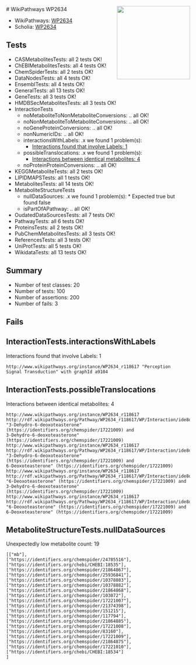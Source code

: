 <img style="float: right; width: 200px" src="https://upload.wikimedia.org/wikipedia/commons/thumb/8/83/Wplogo_with_text_500.png/640px-Wplogo_with_text_500.png" />
# WikiPathways WP2634

* WikiPathways: [WP2634](https://new.wikipathways.org/pathways/WP2634)
* Scholia: [WP2634](https://scholia.toolforge.org/wikipathways/WP2634)
## Tests
* CASMetabolitesTests: all 2 tests OK!
* ChEBIMetabolitesTests: all 4 tests OK!
* ChemSpiderTests: all 2 tests OK!
* DataNodesTests: all 4 tests OK!
* EnsemblTests: all 4 tests OK!
* GeneralTests: all 13 tests OK!
* GeneTests: all 3 tests OK!
* HMDBSecMetabolitesTests: all 3 tests OK!
* InteractionTests
    * noMetaboliteToNonMetaboliteConversions: .. all OK!
    * noNonMetaboliteToMetaboliteConversions: .. all OK!
    * noGeneProteinConversions: .. all OK!
    * nonNumericIDs: .. all OK!
    * interactionsWithLabels: .x we found 1 problem(s):
        * [Interactions found that involve Labels: 1](#630d2678)
    * possibleTranslocations: .x we found 1 problem(s):
        * [Interactions between identical metabolites: 4](#d59038c7)
    * noProteinProteinConversions: .. all OK!
* KEGGMetaboliteTests: all 2 tests OK!
* LIPIDMAPSTests: all 1 tests OK!
* MetabolitesTests: all 14 tests OK!
* MetaboliteStructureTests
    * nullDataSources: .x we found 1 problem(s):
            * Expected true but found false
    * isPartOfAPathway: .. all OK!
* OudatedDataSourcesTests: all 7 tests OK!
* PathwayTests: all 6 tests OK!
* ProteinsTests: all 2 tests OK!
* PubChemMetabolitesTests: all 3 tests OK!
* ReferencesTests: all 3 tests OK!
* UniProtTests: all 5 tests OK!
* WikidataTests: all 13 tests OK!


## Summary

* Number of test classes: 20
* Number of tests: 100
* Number of assertions: 200
* Number of fails: 3

## Fails

<a name="630d2678" />

## InteractionTests.interactionsWithLabels

Interactions found that involve Labels: 1
```
http://www.wikipathways.org/instance/WP2634_r118617 "Perception
Signal Transduction" with graphId a9104
```

<a name="d59038c7" />

## InteractionTests.possibleTranslocations

Interactions between identical metabolites: 4
```
http://www.wikipathways.org/instance/WP2634_r118617 http://rdf.wikipathways.org/Pathway/WP2634_r118617/WP/Interaction/ide8d267f7 "3-Dehydro-6-deoxoteasterone" (https://identifiers.org/chemspider/17221009) and 
3-Dehydro-6-deoxoteasterone" (https://identifiers.org/chemspider/17221009)
http://www.wikipathways.org/instance/WP2634_r118617 http://rdf.wikipathways.org/Pathway/WP2634_r118617/WP/Interaction/ide8d267f7 "3-Dehydro-6-deoxoteasterone" (https://identifiers.org/chemspider/17221009) and 
6-Deoxoteasterone" (https://identifiers.org/chemspider/17221009)
http://www.wikipathways.org/instance/WP2634_r118617 http://rdf.wikipathways.org/Pathway/WP2634_r118617/WP/Interaction/ide8d267f7 "6-Deoxoteasterone" (https://identifiers.org/chemspider/17221009) and 
3-Dehydro-6-deoxoteasterone" (https://identifiers.org/chemspider/17221009)
http://www.wikipathways.org/instance/WP2634_r118617 http://rdf.wikipathways.org/Pathway/WP2634_r118617/WP/Interaction/ide8d267f7 "6-Deoxoteasterone" (https://identifiers.org/chemspider/17221009) and 
6-Deoxoteasterone" (https://identifiers.org/chemspider/17221009)
```

<a name="91904192" />

## MetaboliteStructureTests.nullDataSources

Unexpectedly low metabolite count: 19
```
[["mb"],
["https://identifiers.org/chemspider/24785516"],
["https://identifiers.org/chebi/CHEBI:18535"],
["https://identifiers.org/chemspider/21864867"],
["https://identifiers.org/chemspider/25936841"],
["https://identifiers.org/chemspider/10378883"],
["https://identifiers.org/chemspider/10378882"],
["https://identifiers.org/chemspider/21864868"],
["https://identifiers.org/chemspider/103072"],
["https://identifiers.org/chemspider/17221007"],
["https://identifiers.org/chemspider/21374398"],
["https://identifiers.org/chemspider/151215"],
["https://identifiers.org/chemspider/117794"],
["https://identifiers.org/chemspider/21864885"],
["https://identifiers.org/chemspider/17221008"],
["https://identifiers.org/chemspider/83160"],
["https://identifiers.org/chemspider/17221009"],
["https://identifiers.org/chemspider/21864875"],
["https://identifiers.org/chemspider/17221010"],
["https://identifiers.org/chebi/CHEBI:18534"]
]
```

